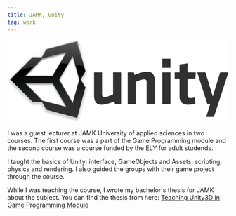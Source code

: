 ```yaml
---
title: JAMK, Unity
tag: work
---
```

<span id="unity"></span>
![](../img/works/unity_logo.png)

I was a guest lecturer at JAMK University of applied sciences in two courses. The first course was a part of the Game Programming module and the second course was a course funded by the ELY for adult studends.

I taught the basics of Unity: interface, GameObjects and Assets, scripting, physics and rendering. I also guided the groups with their game project through the course.

While I was teaching the course, I wrote my bachelor's thesis for JAMK about the subject. You can find the thesis from here: [Teaching Unity3D in Game Programming Module](https://www.theseus.fi/handle/10024/75534)